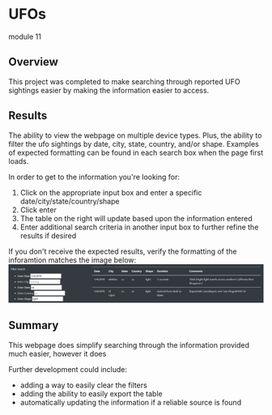 # UFOs
module 11
## Overview
This project was completed to make searching through reported UFO sightings easier by making the information easier to access. 

## Results
The ability to view the webpage on multiple device types. Plus, the ability to filter the ufo sightings by date, city, state, country, and/or shape. Examples of expected formatting can be found in each search box when the page first loads. 

In order to get to the information you're looking for:
1. Click on the appropriate input box and enter a specific date/city/state/country/shape
2. Click enter
3. The table on the right will update based upon the information entered
4. Enter additional search criteria in another input box to further refine the results if desired

If you don't receive the expected results, verify the formatting of the inforamtion matches the image below:
![Example of a successful search](https://github.com/JacquelineCl/UFOs/blob/6a91b111f69b4b43f068e9e02346737ab6d69f46/static/images/example_search.PNG)

## Summary
This webpage does simplify searching through the information provided much easier, however it does  

Further development could include:
* adding a way to easily clear the filters
* adding the ability to easily export the table
* automatically updating the information if a reliable source is found